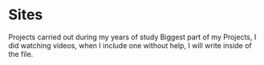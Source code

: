 # Sites
Projects carried out during my years of study
Biggest part of my Projects, I did watching vídeos, when I include one without help, I will write inside of the file.
